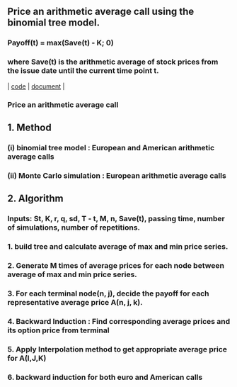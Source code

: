 ## Price an arithmetic average call using the binomial tree model.
### Payoff(t) = max(Save(t) - K; 0)
### where Save(t) is the arithmetic average of stock prices from the issue date until the current time point t.
| [code][] | [document][] |
### Price an arithmetic average call


## 1.	Method
### (i) binomial tree model : European and American arithmetic average calls
### (ii) Monte Carlo simulation : European arithmetic average calls

## 2.	Algorithm
### Inputs: St, K, r, q, sd, T - t, M, n, Save(t), passing time, number of simulations, number of repetitions. 
### 1. build tree and calculate average of max and min price series. 
### 2. Generate M times of average prices for each node between average of max and min price series.
### 3.  For each terminal node(n, j), decide the payoff for each representative average price A(n, j, k).  
### 4. Backward Induction : Find corresponding average prices and its option price from terminal
### 5. Apply Interpolation method to get appropriate average price for A(I,J,K)
### 6. backward induction for both euro and American calls
  [code]:  https://github.com/mengjelee/FINANCIAL_PORTFOLIO/blob/master/Advance/Price%20an%20arithmetic%20average%20call/Price%20an%20arithmetic%20average%20call.ipynb    "code"
  [document]:  https://github.com/mengjelee/FINANCIAL_PORTFOLIO/blob/master/Advance/Price%20an%20arithmetic%20average%20call/Price%20an%20arithmetic%20average%20call.pdf    "document"